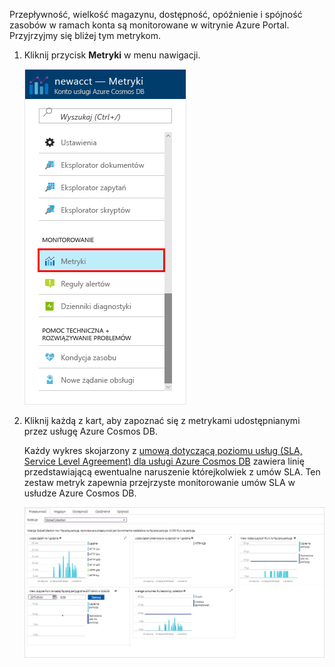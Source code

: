 Przepływność, wielkość magazynu, dostępność, opóźnienie i spójność zasobów w ramach konta są monitorowane w witrynie Azure Portal. Przyjrzyjmy się bliżej tym metrykom. 

1. Kliknij przycisk **Metryki** w menu nawigacji.

   ![Metryki w witrynie Azure Portal](./media/cosmos-db-tutorial-review-slas/metrics.png)

2. Kliknij każdą z kart, aby zapoznać się z metrykami udostępnianymi przez usługę Azure Cosmos DB. 

    Każdy wykres skojarzony z [umową dotyczącą poziomu usług (SLA, Service Level Agreement) dla usługi Azure Cosmos DB](https://azure.microsoft.com/support/legal/sla/cosmos-db/) zawiera linię przedstawiającą ewentualne naruszenie którejkolwiek z umów SLA. Ten zestaw metryk zapewnia przejrzyste monitorowanie umów SLA w usłudze Azure Cosmos DB. 

   ![Zestaw metryk w usłudze Azure Cosmos DB](./media/cosmos-db-tutorial-review-slas/metrics-suite.png)